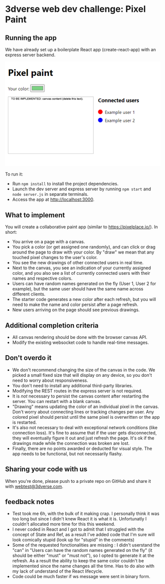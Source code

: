 # 3dverse web dev challenge: Pixel Paint
 
## Running the app

We have already set up a boilerplate React app (create-react-app) with an express server backend.

![screenshot](screenshot.png)

To run it:

- Run `npm install` to install the project dependencies.
- Launch the dev server and express server by running `npm start` and `node server.js` in separate terminals.
- Access the app at [http://localhost:3000](http://localhost:3000).

## What to implement

You will create a collaborative paint app (similar to https://pixelplace.io/). In short:

- You arrive on a page with a canvas.
- You pick a color (or get assigned one randomly), and can click or drag around the page to draw with your color. By "draw" we mean that any touched pixel changes to the user's color.
- You see the new drawings of other connected users in real time.
- Next to the canvas, you see an indication of your currently assigned color, and you also see a list of currently connected users with their names and respective colors.
- Users can have random names generated on the fly (User 1, User 2 for example), but the same user should have the same name across different clients.
- The starter code generates a new color after each refresh, but you will need to make the name and color persist after a page refresh.
- New users arriving on the page should see previous drawings.

## Additional completion criteria 

- All canvas rendering should be done with the browser canvas API.
- Modify the existing websocket code to handle real-time messages.

## Don't overdo it

- We don't recommend changing the size of the canvas in the code. We picked a small fixed size that will display on any device, so you don't need to worry about responsiveness.
- You don't need to install any additional third-party libraries.
- Modifying the REST routes in the express server is not required.
- It is *not* necessary to persist the canvas content after restarting the server. You can restart with a blank canvas.
- "Drawing" means updating the color of an individual pixel in the canvas. Don't worry about connecting lines or tracking changes per user. Any colored pixel should persist until the same pixel is overwritten or the app is restarted.
- It's also not necessary to deal with exceptional network conditions (like connection loss). It's fine to assume that if the user gets disconnected, they will eventually figure it out and just refresh the page. It's ok if the drawings made while the connection was broken are lost.
- Finally, there are no points awarded or deducted for visual style. The app needs to be functional, but not necessarily flashy.

## Sharing your code with us

When you're done, please push to a private repo on GitHub and share it with webtest@3dverse.com.

## feedback notes

- Test took me 6h, with the bulk of it making crap. I personally think it was too long but since I didn't knew React it is what it is. Unfortunatly I couldn't allocated more time for this this weekend.
- I never coded in React and I got to admit that I struggled with the concept of State and Ref, as a result I've added code that I'm sure will look comically stupid (look up for "stupid" in the comments)
- Some of the requested fonctionalities are missing : I didn't userstand the "can" in "Users can have the random names generated on the fly" (it should be either "must" or "must not"), so I opted to generate it at the refresh. As a result the ability to keep the same color couldn't be implemented since the name changes all the time. Has to do also with my lack of understand of the React lifecycle.
- Code could be much faster if ws message were sent in binary form.